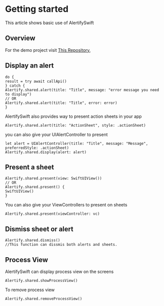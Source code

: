 # Getting started

This article shows basic use of AlertifySwift

## Overview

For the demo project visit [This Repository](https://github.com/manthan127/AlertifyDemo),

## Display an alert
```
do {
result = try await callApi()
} catch {
Alertify.shared.alert(title: "Title", message: "error message you need to display")
// OR
Alertify.shared.alert(title: "Title", error: error)
}
```
AlertifySwift also provides way to present action sheets in your app
```
Alertify.shared.alert(title: "ActionSheet", style: .actionSheet)
```
you can also give your UIAlertController to present
```
let alert = UIAlertController(title: "Title", message: "Message", preferredStyle: .actionSheet)
Alertify.shared.display(alert: alert)
```

## Present a sheet
```
Alertify.shared.present(view: SwiftUIView())
// OR
Alertify.shared.present() {
SwiftUIView()
}
```
You can also give your ViewControllers to present on sheets
```
Alertify.shared.present(viewController: vc)
```

## Dismiss sheet or alert 
```
Alertify.shared.dismiss()
//This function can dissmis both alerts and sheets.
```

## Process View
AlertifySwift can display process view on the screens
```
Alertify.shared.showProcessView()
```
To remove process view
```
Alertify.shared.removeProcessView()
```
